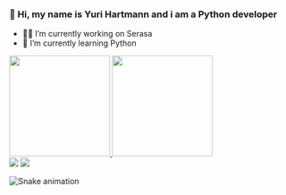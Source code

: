 ### 🖖 Hi, my name is Yuri Hartmann and i am a Python developer


- 👨‍💻 I’m currently working on Serasa
- 🌱 I’m currently learning Python

 <div>
  <a href="https://github.com/yurihartmann">
  <img height="180em" src="https://github-readme-stats.vercel.app/api?username=yurihartmann&show_icons=true&theme=dark&include_all_commits=true&count_private=true"/>
  <img height="180em" src="https://github-readme-stats.vercel.app/api/top-langs/?username=yurihartmann&layout=compact&langs_count=7&theme=dark"/>
</div>


  
  <div> 
  <a href="https://www.instagram.com/yurihartmann/" target="_blank"><img src="https://img.shields.io/badge/-Instagram-%23E4405F?style=for-the-badge&logo=instagram&logoColor=white"></a>
  <a href="https://www.linkedin.com/in/yuri-hartmann/" target="_blank"><img src="https://img.shields.io/badge/-LinkedIn-%230077B5?style=for-the-badge&logo=linkedin&logoColor=white"></a> 
 
![Snake animation](https://github.com/yurihartmann/yurihartmann/blob/output/github-contribution-grid-snake.svg)
 
</div>
